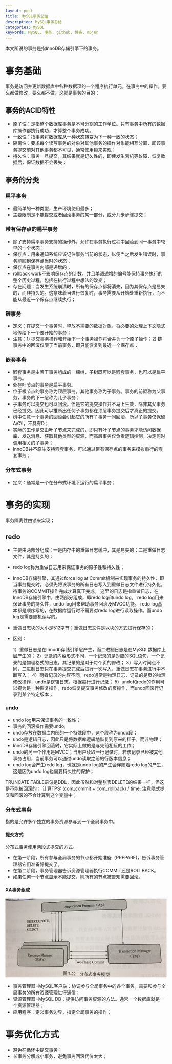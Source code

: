 ```yaml
---
layout: post
title: MySQL事务总结
description: MySQL事务总结
categories: MySQL
keywords: MySQL, 事务, github, 博客, m5jun
---
```


本文所说的事务是指InnoDB存储引擎下的事务。

# 事务基础

事务是访问并更新数据库中各种数据项的一个程序执行单元。在事务中的操作，要么都做修改，要么都不做，这就是事务的目的；

## 事务的ACID特性

* 原子性：是指整个数据库事务是不可分割的工作单位。只有事务中所有的数据库操作都执行成功，才算整个事务成功。
* 一致性：指事务将数据库从一种状态转变为下一种一致的状态；
* 隔离性：要求每个读写事务的对象对其他事务的操作对象能相互分离，即该事务提交前对其他事务都不可见，通常使用锁来实现；
* 持久性：事务一旦提交，其结果就是记久性的，即使发生宕机等故障，恢复数据后，保证数据不会丢失；

## 事务的分类

### 扁平事务

* 最简单的一种类型，生产环境使用最多；
* 主要限制是不能提交或者回滚事务的某一部分，或分几步步骤提交；

### 带有保存点的扁平事务

* 除了支持扁平事务支持的操作外，允许在事务执行过程中回滚到同一事务中较早的一个状态；
* 保存点：用来通知系统应该记住事务当前的状态，以便当之后发生错误时，事务能回到保存点当时的状态；
* 保存点在事务内部是递增的；
* rollback work不影响保存点的计数，并且单调递增的编号能保持事务执行的整个历史过程，包括在执行过程中想法的改变；
* 存在问题：当发生系统崩溃时，所有的保存点都将消失，因为其保存点是易失的，而非持久的。这意味着当进行恢复时，事务需要从开始处重新执行，而不能从最近一个保存点继续执行；

### 链事务

* 定义：在提交一个事务时，释放不需要的数据对象，将必要的处理上下文隐式地传给下一个要开始的事务；
* 注意：1) 提交事务操作和开始下一个事务操作将合并为一个原子操作；2) 链事务中的回滚仅限于当前事务，即只能恢复到最近一个保存点；

### 嵌套事务

* 嵌套事务是由若干事务组成的一棵树，子树既可以是嵌套事务，也可以是扁平事务。
* 处在叶节点的事务是扁平事务。
* 位于根节点的事务称为顶层事务，其他事务称为子事务。事务的前驱称为父事务，事务的下一层称为儿子事务；
* 子事务可以提交也可以回滚。但是它的提交操作并不马上生效，除非其父事务已经提交。因此可以推断出任何子事务都在顶层事务提交后才真正的提交。
* 树中任意一个事务的回滚会引起它的所有子事务一同回滚，所以子事务仅保留A\C\I，不具有D；
* 实际的工作是交由叶子节点来完成的，即只有叶子节点的事务才能访问数据库、发送消息、获取其他类型的资源，而高层事务仅负责逻辑控制，决定何时调用相关的子事务；
* InnoDB并不原生支持嵌套事务，可以通过带有保存点的事务来模拟串行的嵌套事务；
                    
### 分布式事务

* 定义：通常是一个在分布式环境下运行的扁平事务；

# 事务的实现

事务隔离性由锁来实现；

## redo

* 主要由两部分组成：一是内存中的重做日志缓冲，其是易失的；二是重做日志文件，其是持久的；

* redo log称为重做日志用来保证事务的原子性和持久性；

* InnoDB存储引擎，其通过force log at Commit机制来实现事务的持久性，即当事务提交时，必须先将该事务的所有日志写入到重做日志文件进行持久化，待事务的COMMIT操作完成才算真正完成。
这里的日志是指重做日志，在InnoDB存储引擎中，由两部分组成，即redo log和undo log。
redo log用来保证事务的持久性，undo log用来帮助事务回滚及MVCC功能。
redo log基本都是顺序写的，在数据库运行时不需要对redo log进行读取操作。而undo log是需要随机读写的。

* 重做日志块的大小是512字节；重做日志文件是以块的方式进行保存的；

* 区别：

    1）重做日志是在Innodb存储引擎层产生，而二进制日志是在MySQL数据库上层产生的；
    2）记录的内容形式不同，一个记录的是对应的SQL语句，一个记录的是物理格式的日志，其记录的是对于每个页的修改；
    3）写入时间点不同，二进制日志只在事务提交完成后进行一次写入，重做日志在事务进行中不断写入；
    4）两者记录的内容不同，redo通常是物理日志，记录的是页的物理修改操作，undo是逻辑日志，根据每行进行记录；
    5）undo和redo的作用可以视为是一种恢复操作，redo恢复提交事务修改的页操作，而undo回滚行记录到某个特定版本；
                 
### undo

* undo log用来保证事务的一致性；
* 事务的回滚操作需要undo;
* undo存放在数据库内部的一个特殊段中，这个段称为undo段；
* undo是逻辑日志，因此只是将数据库逻辑地恢复到原来的样子，而非物理；
* InnoDB存储引擎回滚时，它实际上做的是与先前相反的工作；
* undo的另一个作用是MVCC；当用户读取一行记录时，若该记录已经被其他事务占用，当前事务可以通过undo读取之前的行版本信息；
* undo log会产生redo log，也就是undo log的产生会伴随着redo log的产生，这是因为undo log也需要持久性的保护；


TRUNCATE TABLE语句是DDL，因此虽然和对整张表DELETE的结果一样，但这是不能被回滚的；
计算TPS: (com_commit + com_rollback) / time; 注意隐式提交和回滚的不会计算到这个变量中；
    
### 分布式事务

指的是允许多个独立的事务资源参与到一个全局事务中。

#### 提交方式

分布式事务使用两段式提交的方式。

* 在第一阶段，所有参与全局事务的节点都开始准备（PREPARE)，告诉事务管理器它们准备好提交了。
* 在第二阶段，事务管理器告诉资源管理器执行COMMIT还是ROLLBACK。
* 如果任何一个节点显示不能提交，则所有的节点被告知需要回滚。

#### XA事务组成

![XA事务](/images/posts/mysql/xa.png)

* 事务管理器=MySQL客户端：协调参与全局事务中的各个事务。需要和参与全局事务的所有资源管理进行通信；
* 资源管理器=MySQL DB：提供访问事务资源的方法。通常一个数据库就是一个资源管理器；
* 应用程序：定义事务边界，指定全局事务的操作；
                      
# 事务优化方式

* 避免在循环中提交事务；
* 长事务分解成小事务，避免事务回滚代价太大；
           